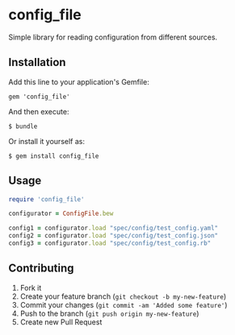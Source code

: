 config_file
============

Simple library for reading configuration from different sources.

## Installation

Add this line to your application's Gemfile:

    gem 'config_file'

And then execute:

    $ bundle

Or install it yourself as:

    $ gem install config_file

## Usage

```ruby
require 'config_file'

configurator = ConfigFile.bew

config1 = configurator.load "spec/config/test_config.yaml"
config2 = configurator.load "spec/config/test_config.json"
config3 = configurator.load "spec/config/test_config.rb"
```

## Contributing

1. Fork it
2. Create your feature branch (`git checkout -b my-new-feature`)
3. Commit your changes (`git commit -am 'Added some feature'`)
4. Push to the branch (`git push origin my-new-feature`)
5. Create new Pull Request


